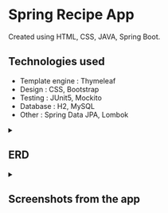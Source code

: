 # Spring Recipe App

Created using HTML, CSS, JAVA, Spring Boot.

<h2>Technologies used</h2>

<ul>
  <li>Template engine  :  Thymeleaf</li>
  <li>Design  :  CSS, Bootstrap</li>
  <li>Testing  :  JUnit5, Mockito</li>
  <li>Database  :  H2, MySQL</li>
  <li>Other  :  Spring Data JPA, Lombok</li>
</ul>

<details margin-bottom: 0px>
    <summary><h2>ERD</h2></summary>
    <img src="/images/Recipe-App.drawio.png" name="Recipe-App">
</details>

<details>
  <summary><h2>Screenshots from the app</h2></summary>
  <details>
    <summary>Home</summary>
    <img src="/images/Home-Tab.png" name="Home-Tab" width=75% height=75%>
  </details>
  <details>
    <summary>New recipe</summary>
    <img src="/images/New-Recipe.jpeg" name="New-Recipe" width=75% height=75%>
  </details>
  <details>
    <summary>Recipe view</summary>
    <img src="/images/View-Recipe.jpeg" name="View-Recipe" width=75% height=75%>
  </details>
  <details>
    <summary>New image</summary>
    <img src="/images/New-Image.jpeg" name="New-Image" width=75% height=75%>
  </details>
  <details>
    <summary>Ingredient list</summary>
    <img src="/images/Ingredient-List.jpeg" name="Ingredient-list" width=75% height=75%>
  </details>
  <details>
    <summary>Update ingredient</summary>
    <img src="/images/Update-Ingredient.jpeg" name="Update-Ingredient" width=75% height=75%>
  </details>
  <details>
    <summary>Update recipe</summary>
    <img src="/images/Update-Recipe.jpeg" name="Update-Recipe" width=75% height=75%>
  </details>
  <details>
    <summary>Recipe form error</summary>
    <img src="/images/Recipe-Error.jpeg" name="Recipe-Error" width=75% height=75%>
  </details>
</details>
